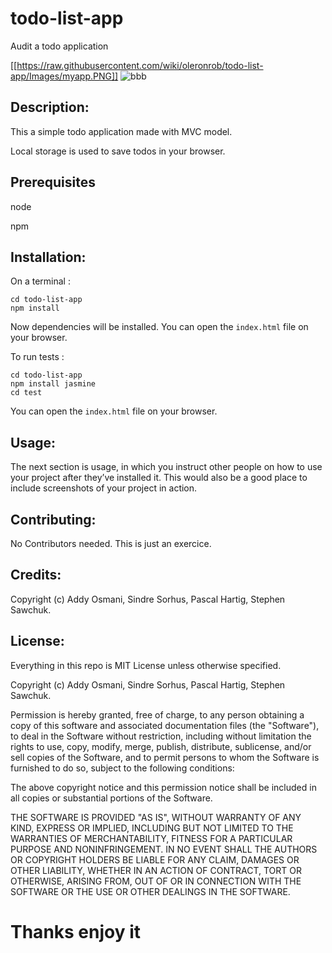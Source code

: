 # todo-list-app
Audit a todo application

[[https://raw.githubusercontent.com/wiki/oleronrob/todo-list-app/Images/myapp.PNG]]
![bbb](https://raw.githubusercontent.com/wiki/oleronrob/todo-list-app/Images/myapp.PNG)

## Description: 
This a simple todo application made with MVC model. 

Local storage is used to save todos in your browser.


## Prerequisites

node

npm

## Installation: 

On a terminal :
```
cd todo-list-app
npm install
```
Now dependencies will be installed.
You can open the ```index.html``` file on your browser.

To run tests :
```
cd todo-list-app
npm install jasmine
cd test
```
You can open the ```index.html``` file on your browser.


## Usage: 
The next section is usage, in which you instruct other people on how to use your project after they’ve installed it. This would also be a good place to include screenshots of your project in action.

## Contributing: 

No Contributors needed. This is just an exercice.

## Credits: 

Copyright (c) Addy Osmani, Sindre Sorhus, Pascal Hartig, Stephen Sawchuk.

## License: 

Everything in this repo is MIT License unless otherwise specified.

Copyright (c) Addy Osmani, Sindre Sorhus, Pascal Hartig, Stephen Sawchuk.

Permission is hereby granted, free of charge, to any person obtaining a copy of this software and associated documentation files (the "Software"), to deal in the Software without restriction, including without limitation the rights to use, copy, modify, merge, publish, distribute, sublicense, and/or sell copies of the Software, and to permit persons to whom the Software is furnished to do so, subject to the following conditions:

The above copyright notice and this permission notice shall be included in all copies or substantial portions of the Software.

THE SOFTWARE IS PROVIDED "AS IS", WITHOUT WARRANTY OF ANY KIND, EXPRESS OR IMPLIED, INCLUDING BUT NOT LIMITED TO THE WARRANTIES OF MERCHANTABILITY, FITNESS FOR A PARTICULAR PURPOSE AND NONINFRINGEMENT. IN NO EVENT SHALL THE AUTHORS OR COPYRIGHT HOLDERS BE LIABLE FOR ANY CLAIM, DAMAGES OR OTHER LIABILITY, WHETHER IN AN ACTION OF CONTRACT, TORT OR OTHERWISE, ARISING FROM, OUT OF OR IN CONNECTION WITH THE SOFTWARE OR THE USE OR OTHER DEALINGS IN THE SOFTWARE.

# Thanks enjoy it
